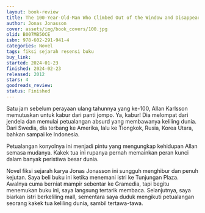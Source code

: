 ```yaml
---
layout: book-review
title: The 100-Year-Old-Man Who Climbed Out of the Window and Disappeared
author: Jonas Jonasson
cover: assets/img/book_covers/100.jpg
olid: B007MB5OCE 
isbn: 978-602-291-941-4
categories: Novel
tags: fiksi sejarah resensi buku
buy_link: 
started: 2024-01-23
finished: 2024-02-23
released: 2012
stars: 4
goodreads_review: 
status: Finished
---
```


Satu jam sebelum perayaan ulang tahunnya yang ke-100, Allan Karlsson memutuskan untuk kabur dari panti jompo. Ya, kabur! Dia melompat dari jendela dan memulai petualangan absurd yang membawanya keliling dunia. Dari Swedia, dia terbang ke Amerika, lalu ke Tiongkok, Rusia, Korea Utara, bahkan sampai ke Indonesia.

Petualangan konyolnya ini menjadi pintu yang mengungkap kehidupan Allan semasa mudanya. Kakek tua ini rupanya pernah memainkan peran kunci dalam banyak peristiwa besar dunia.

Novel fiksi sejarah karya Jonas Jonasson ini sungguh menghibur dan penuh kejutan. Saya beli buku ini ketika menemani istri ke Tunjungan Plaza. Awalnya cuma berniat mampir sebentar ke Gramedia, tapi begitu menemukan buku ini, saya langsung tertarik membaca. Selanjutnya, saya biarkan istri berkeliling mall, sementara saya duduk mengikuti petualangan seorang kakek tua keliling dunia, sambil tertawa-tawa.